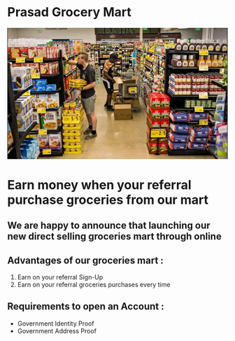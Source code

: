 # Prasad Grocery Mart
![](https://github.com/prasadbobbilla/Prasad-Grocery-Mart/blob/master/Capture.PNG)
<h1>Earn money when your referral purchase groceries from our mart</h1>
<h2>We are happy to announce that launching our new direct selling groceries mart through online</h2>
<h2> Advantages of our groceries mart :</h2>
<ol> 
  <li>Earn on your referral Sign-Up</li>
  <li>Earn on your referral groceries purchases every time</li>
</ol>
<h2> Requirements to open an Account :</h2>
<ul>
  <li>Government Identity Proof</li>
  <li>Government Address Proof</li>
</ul>

